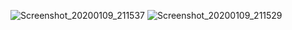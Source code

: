 ![Screenshot_20200109_211537](https://user-images.githubusercontent.com/44028234/72074941-659fcf00-3325-11ea-94f6-056a40861776.jpg)
![Screenshot_20200109_211529](https://user-images.githubusercontent.com/44028234/72074944-659fcf00-3325-11ea-8f5a-753d17d9591b.jpg)
